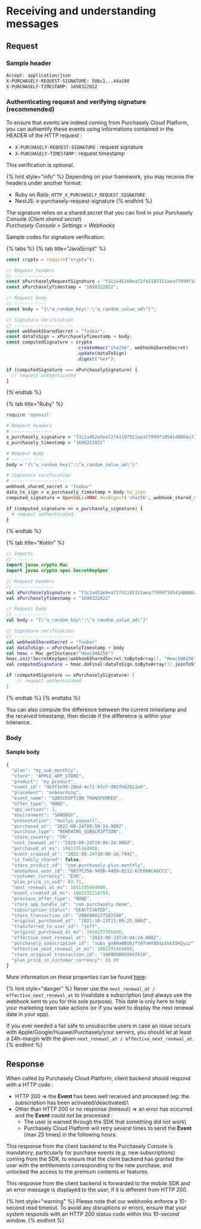 # Receiving and understanding messages

## Request

### Sample header

```bash
Accept: application/json
X-PURCHASELY-REQUEST-SIGNATURE: 506c1...44a180
X-PURCHASELY-TIMESTAMP: 1698322022
```

### Authenticating request and verifying signature (recommended)

To ensure that events are indeed coming from Purchasely Cloud Platform, you can authentify these events using informations contained in the HEADER of the HTTP request :

* `X-PURCHASELY-REQUEST-SIGNATURE` : request signature
* `X-PURCHASELY-TIMESTAMP` : request timestamp

This verification is optional.

{% hint style="info" %}
Depending on your framework, you may receive the headers under another format:

* Ruby on Rails: `HTTP_X_PURCHASELY_REQUEST_SIGNATURE`
* NestJS: x-purchasely-request-signature
{% endhint %}

The signature relies on a shared secret that you can find in your Purchasely Console (_Client shared secret_)\
_Purchasely Console > Settings > Webhooks_

Sample codes for signature verification:

{% tabs %}
{% tab title="JavaScript" %}
```javascript
const crypto = require("crypto");

// Request headers
// ---------------
const xPurchaselyRequestSignature = "f3c2a452e9ea72f41107321aeaf7999f1054148866a710c9b23f9f501785e2a4";
const xPurchaselyTimestamp = "1698322022";

// Request body
// ------------
const body = "{\"a_random_key\":\"a_random_value_ad\"}";

// Signature verification
// ----------------------
const webhookSharedSecret = "foobar";
const dataToSign = xPurchaselyTimestamp + body;
const computedSignature = crypto
                          .createHmac("sha256", webhookSharedSecret)
                          .update(dataToSign)
                          .digest("hex");

if (computedSignature === xPurchaselySignature) {
  // request authenticated
}
```
{% endtab %}

{% tab title="Ruby" %}
```ruby
require 'openssl'

# Request headers
# ---------------
x_purchasely_signature = "f3c2a452e9ea72f41107321aeaf7999f1054148866a710c9b23f9f501785e2a4"
x_purchasely_timestamp = "1698322022"

# Request body
# ------------
body = "{\"a_random_key\":\"a_random_value_ad\"}"

# Signature verification
# ----------------------
webhook_shared_secret = "foobar"
data_to_sign = x_purchasely_timestamp + body.to_json
computed_signature = OpenSSL::HMAC.hexdigest('sha256', webhook_shared_secret, data_to_sign)

if (computed_signature == x_purchasely_signature) {
  # request authenticated
}
```
{% endtab %}

{% tab title="Kotlin" %}
```kotlin
// Imports
// -------
import javax.crypto.Mac
import javax.crypto.spec.SecretKeySpec

// Request headers
// ---------------
val xPurchaselySignature = "f3c2a452e9ea72f41107321aeaf7999f1054148866a710c9b23f9f501785e2a4"
val xPurchaselyTimestamp = "1698322022"

// Request body
// ------------
val body = "{\"a_random_key\":\"a_random_value_ad\"}"

// Signature verification
// ----------------------
val webhookSharedSecret = "foobar"
val dataToSign = xPurchaselyTimestamp + body
val hmac = Mac.getInstance("HmacSHA256")
hmac.init(SecretKeySpec(webhookSharedSecret.toByteArray(), "HmacSHA256"))
val computedSignature = hmac.doFinal(dataToSign.toByteArray()).joinToString("") { "%02x".format(it) }

if (computedSignature == xPurchaselySignature) {
    // request authenticated
}
```
{% endtab %}
{% endtabs %}

You can also compute the difference between the current timestamp and the received timestamp, then decide if the difference is within your tolerance.

### Body

#### Sample body

```jsx
{
  "plan": "my_sub_monthly",
  "store": "APPLE_APP_STORE",
  "product": "my_product",
  "event_id": "de3f1e90-28bd-4cf1-9fe7-992fb62811a0",
  "placement": "onboarding",
  "event_name": "SUBSCRIPTION_TRANSFERRED",
  "offer_type": "NONE",
  "api_version": 3,
  "environment": "SANDBOX",
  "presentation": "mailys_paywall",
  "purchased_at": "2022-08-24T09:59:24.000Z",
  "purchase_type": "RENEWING_SUBSCRIPTION",
  "store_country": "FR",
  "next_renewal_at": "2022-08-24T10:04:24.000Z",
  "purchased_at_ms": 1661335164000,
  "event_created_at": "2022-08-24T10:00:18.794Z",
  "is_family_shared": false,
  "store_product_id": "com.purchasely.plus.monthly",
  "anonymous_user_id": "6837C35A-949B-4489-B212-62F66ACA6CC2",
  "customer_currency": "EUR",
  "plan_price_in_usd": 83.71,
  "next_renewal_at_ms": 1661335464000,
  "event_created_at_ms": 1661335218794,
  "previous_offer_type": "NONE",
  "store_app_bundle_id": "com.purchasely.demo",
  "subscription_status": "DEACTIVATED",
  "store_transaction_id": "2000000137582598",
  "original_purchased_at": "2021-10-13T15:09:25.000Z",
  "transferred_to_user_id": "jeff",
  "original_purchased_at_ms": 1634137765000,
  "effective_next_renewal_at": "2022-08-24T10:04:24.000Z",
  "purchasely_subscription_id": "subs_gxAHaBBV6jftATvWf8D1p1kkSSH2yiz",
  "effective_next_renewal_at_ms": 1661335464000,
  "store_original_transaction_id": "1000000892047818",
  "plan_price_in_customer_currency": 83.99
}
```

More information on these properties can be found [here](../../analytics/events/webhook-events/subscription-events.md):

{% hint style="danger" %}
Never use the `next_renewal_at / effective_next_renewal_at` to invalidate a subscription (and always use the webhook sent to you for this sole purpose). This date is only here to help your marketing team take actions (or if you want to display the next renewal date in your app).

If you ever needed a fail safe to unsubscribe users in case an issue occurs with Apple/Google/Huawei/Purchasely/your servers, you should let at least a 24h-margin with the given `next_renewal_at / effective_next_renewal_at`.
{% endhint %}

####

## Response

When called by Purchasely Cloud Platform, client backend should respond with a HTTP code :

* HTTP 200 ⇒ the **Event** has been well received and processed (eg: the subscription has been activated/deactivated)\\
* Other than HTTP 200 or no response (timeout) ⇒ an error has occurred and the **Event** could not be processed :
  * The user is warned through the SDK that something did not work\\
  * Purchasely Cloud Platform will retry several times to send the **Event** (max 25 times) in the following hours.

This response from the client backend to the Purchasely Console is mandatory, particularly for purchase events (e.g. new subscriptions) coming from the SDK, to ensure that the client backend has granted the user with the entitlements corresponding to the new purchase, and unlocked the access to the premium contents or features.

This response from the client backend is forwarded to the mobile SDK and an error message is displayed to the user, if it is different from HTTP 200.

{% hint style="warning" %}
Please note that our webhooks enforce a 10-second read timeout. To avoid any disruptions or errors, ensure that your system responds with an HTTP 200 status code within this 10-second window.
{% endhint %}
